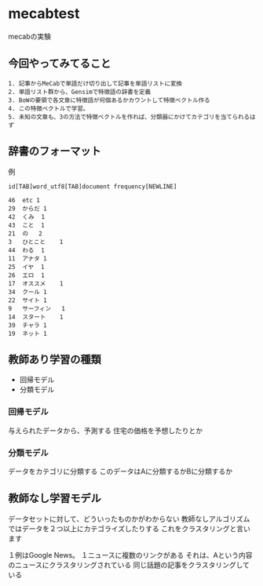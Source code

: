 # mecabtest
mecabの実験

## 今回やってみてること
```
1. 記事からMeCabで単語だけ切り出して記事を単語リストに変換
2. 単語リスト群から、Gensimで特徴語の辞書を定義
3. BoWの要領で各文章に特徴語が何個あるかカウントして特徴ベクトル作る
4. この特徴ベクトルで学習。
5. 未知の文章も、3の方法で特徴ベクトルを作れば、分類器にかけてカテゴリを当てられるはず
```

## 辞書のフォーマット
例
```
id[TAB]word_utf8[TAB]document frequency[NEWLINE]
```

```
46	etc	1
29	からだ	1
42	くみ	1
43	こと	1
21	の	2
3	ひとこと	1
44	わる	1
11	アナタ	1
25	イヤ	1
26	エロ	1
17	オススメ	1
34	クール	1
22	サイト	1
9	サーフィン	1
14	スタート	1
39	チャラ	1
19	ネット	1
```

##  教師あり学習の種類
* 回帰モデル
* 分類モデル

### 回帰モデル
与えられたデータから、予測する
住宅の価格を予想したりとか

### 分類モデル
データをカテゴリに分類する
このデータはAに分類するかBに分類するか

## 教師なし学習モデル
データセットに対して、どういったものかがわからない
教師なしアルゴリズムではデータを２つ以上にカテゴライズしたりする
これをクラスタリングと言います

１例はGoogle News。
１ニュースに複数のリンクがある
それは、Aという内容のニュースにクラスタリングされている
同じ話題の記事をクラスタリングしている
